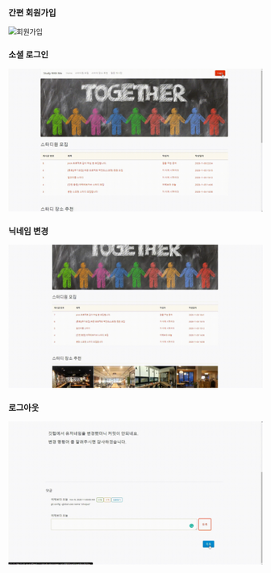 ### 간편 회원가입
![회원가입](images/user-signup.gif)

### 소셜 로그인
![로그인](images/user-signin.gif)
 
### 닉네임 변경
  
![닉네임 변경](images/user-chage_name.gif)

### 로그아웃
![로그아웃](images/user-logout.gif)